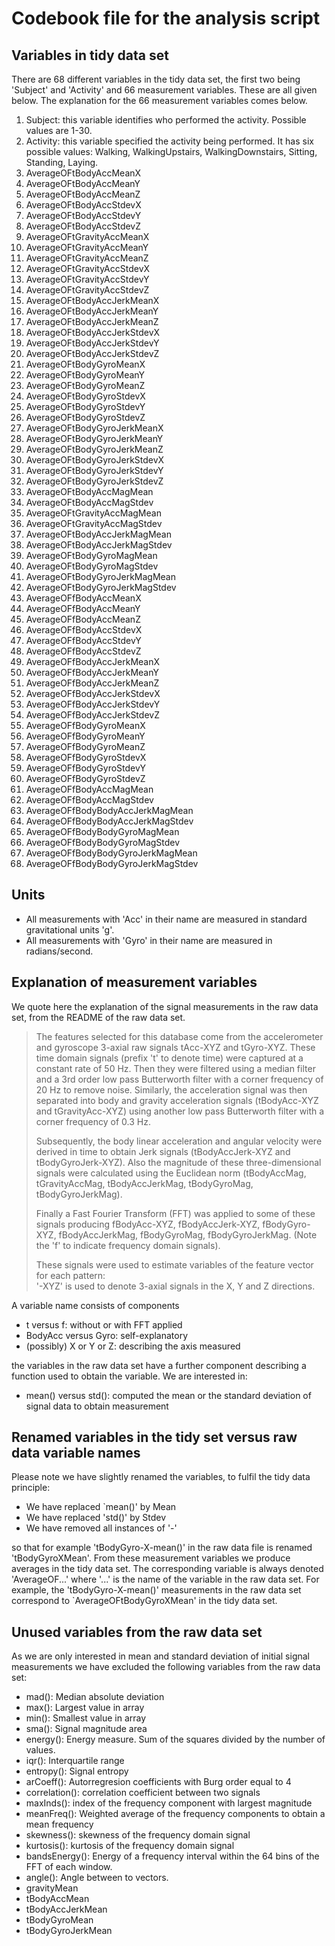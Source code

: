 # Codebook file for the analysis script



## Variables in tidy data set

There are 68 different variables in the tidy data set, the first two being 'Subject' and 'Activity' and 66 measurement variables. These are all given below. The explanation for the 66 measurement variables comes below.

1. Subject: this variable identifies who performed the activity. Possible values are 1-30.
2. Activity: this variable specified the activity being performed. It has six possible values: Walking, WalkingUpstairs, WalkingDownstairs, Sitting, Standing, Laying.
3. AverageOFtBodyAccMeanX
4. AverageOFtBodyAccMeanY
5. AverageOFtBodyAccMeanZ
6. AverageOFtBodyAccStdevX
7. AverageOFtBodyAccStdevY
8. AverageOFtBodyAccStdevZ
9. AverageOFtGravityAccMeanX
10. AverageOFtGravityAccMeanY
11. AverageOFtGravityAccMeanZ
12. AverageOFtGravityAccStdevX
13. AverageOFtGravityAccStdevY
14. AverageOFtGravityAccStdevZ
15. AverageOFtBodyAccJerkMeanX
16. AverageOFtBodyAccJerkMeanY
17. AverageOFtBodyAccJerkMeanZ
18. AverageOFtBodyAccJerkStdevX
19. AverageOFtBodyAccJerkStdevY
20. AverageOFtBodyAccJerkStdevZ
21. AverageOFtBodyGyroMeanX
22. AverageOFtBodyGyroMeanY
23. AverageOFtBodyGyroMeanZ
24. AverageOFtBodyGyroStdevX
25. AverageOFtBodyGyroStdevY
26. AverageOFtBodyGyroStdevZ
27. AverageOFtBodyGyroJerkMeanX
28. AverageOFtBodyGyroJerkMeanY
29. AverageOFtBodyGyroJerkMeanZ
30. AverageOFtBodyGyroJerkStdevX
31. AverageOFtBodyGyroJerkStdevY
32. AverageOFtBodyGyroJerkStdevZ
33. AverageOFtBodyAccMagMean
34. AverageOFtBodyAccMagStdev
35. AverageOFtGravityAccMagMean
36. AverageOFtGravityAccMagStdev
37. AverageOFtBodyAccJerkMagMean
38. AverageOFtBodyAccJerkMagStdev
39. AverageOFtBodyGyroMagMean
40. AverageOFtBodyGyroMagStdev
41. AverageOFtBodyGyroJerkMagMean
42. AverageOFtBodyGyroJerkMagStdev
43. AverageOFfBodyAccMeanX
44. AverageOFfBodyAccMeanY
45. AverageOFfBodyAccMeanZ
46. AverageOFfBodyAccStdevX
47. AverageOFfBodyAccStdevY
48. AverageOFfBodyAccStdevZ
49. AverageOFfBodyAccJerkMeanX
50. AverageOFfBodyAccJerkMeanY
51. AverageOFfBodyAccJerkMeanZ
52. AverageOFfBodyAccJerkStdevX
53. AverageOFfBodyAccJerkStdevY
54. AverageOFfBodyAccJerkStdevZ
55. AverageOFfBodyGyroMeanX
56. AverageOFfBodyGyroMeanY
57. AverageOFfBodyGyroMeanZ
58. AverageOFfBodyGyroStdevX
59. AverageOFfBodyGyroStdevY
60. AverageOFfBodyGyroStdevZ
61. AverageOFfBodyAccMagMean
62. AverageOFfBodyAccMagStdev
63. AverageOFfBodyBodyAccJerkMagMean
64. AverageOFfBodyBodyAccJerkMagStdev
65. AverageOFfBodyBodyGyroMagMean
66. AverageOFfBodyBodyGyroMagStdev
67. AverageOFfBodyBodyGyroJerkMagMean
68. AverageOFfBodyBodyGyroJerkMagStdev

## Units

* All measurements with 'Acc' in their name are measured in standard gravitational units 'g'.
* All measurements with 'Gyro' in their name are measured in radians/second. 

## Explanation of measurement variables

We quote here the explanation of the signal measurements in the raw data set, from the README of the raw data set.
> The features selected for this database come from the accelerometer and gyroscope 3-axial raw signals tAcc-XYZ and tGyro-XYZ. These time domain signals (prefix 't' to denote time) were captured at a constant rate of 50 Hz. Then they were filtered using a median filter and a 3rd order low pass Butterworth filter with a corner frequency of 20 Hz to remove noise. Similarly, the acceleration signal was then separated into body and gravity acceleration signals (tBodyAcc-XYZ and tGravityAcc-XYZ) using another low pass Butterworth filter with a corner frequency of 0.3 Hz. 
>
> Subsequently, the body linear acceleration and angular velocity were derived in time to obtain Jerk signals (tBodyAccJerk-XYZ and tBodyGyroJerk-XYZ). Also the magnitude of these three-dimensional signals were calculated using the Euclidean norm (tBodyAccMag, tGravityAccMag, tBodyAccJerkMag, tBodyGyroMag, tBodyGyroJerkMag). 
> 
> Finally a Fast Fourier Transform (FFT) was applied to some of these signals producing fBodyAcc-XYZ, fBodyAccJerk-XYZ, fBodyGyro-XYZ, fBodyAccJerkMag, fBodyGyroMag, fBodyGyroJerkMag. (Note the 'f' to indicate frequency domain signals). 
> 
> These signals were used to estimate variables of the feature vector for each pattern:  
>'-XYZ' is used to denote 3-axial signals in the X, Y and Z directions.

A variable name consists of components

* t versus f: without or with FFT applied
* BodyAcc versus Gyro: self-explanatory
* (possibly) X or Y or Z: describing the axis measured
 
the variables in the raw data set have a further component describing a function used to obtain the variable. We are interested in: 

* mean() versus std(): computed the mean or the standard deviation of signal data to obtain measurement 

## Renamed variables in the tidy set versus raw data variable names
Please note we have slightly renamed the variables, to fulfil the tidy data principle:

* We have replaced `mean()' by Mean
* We have replaced 'std()' by Stdev
* We have removed all instances of '-'

so that for example 'tBodyGyro-X-mean()' in the raw data file is renamed 'tBodyGyroXMean'.
From these measurement variables we produce averages in the tidy data set. The corresponding variable is always denoted 'AverageOF...' where '...' is the name of the variable in the raw data set.
For example, the 'tBodyGyro-X-mean()' measurements in the raw data set correspond to `AverageOFtBodyGyroXMean' in the tidy data set. 


## Unused variables from the raw data set
As we are only interested in mean and standard deviation of initial signal measurements we have excluded the following variables from the raw data set:

* mad(): Median absolute deviation 
* max(): Largest value in array
* min(): Smallest value in array
* sma(): Signal magnitude area
* energy(): Energy measure. Sum of the squares divided by the number of values. 
* iqr(): Interquartile range 
* entropy(): Signal entropy
* arCoeff(): Autorregresion coefficients with Burg order equal to 4
* correlation(): correlation coefficient between two signals
* maxInds(): index of the frequency component with largest magnitude
* meanFreq(): Weighted average of the frequency components to obtain a mean frequency
* skewness(): skewness of the frequency domain signal 
* kurtosis(): kurtosis of the frequency domain signal 
* bandsEnergy(): Energy of a frequency interval within the 64 bins of the FFT of each window.
* angle(): Angle between to vectors.
* gravityMean
* tBodyAccMean
* tBodyAccJerkMean
* tBodyGyroMean
* tBodyGyroJerkMean